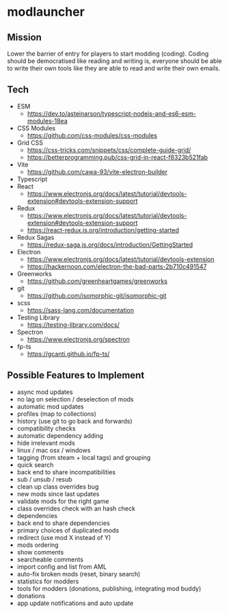 # modlauncher

## Mission

Lower the barrier of entry for players to start modding (coding). Coding should be democratised like reading and writing is, everyone should be able to write their own tools like they are able to read and write their own emails.

## Tech

- ESM
  - https://dev.to/asteinarson/typescript-nodejs-and-es6-esm-modules-18ea
- CSS Modules
  - https://github.com/css-modules/css-modules
- Grid CSS
  - https://css-tricks.com/snippets/css/complete-guide-grid/
  - https://betterprogramming.pub/css-grid-in-react-f8323b521fab
- Vite
  - https://github.com/cawa-93/vite-electron-builder
- Typescript
- React
  - https://www.electronjs.org/docs/latest/tutorial/devtools-extension#devtools-extension-support
- Redux
  - https://www.electronjs.org/docs/latest/tutorial/devtools-extension#devtools-extension-support
  - https://react-redux.js.org/introduction/getting-started
- Redux Sagas
  - https://redux-saga.js.org/docs/introduction/GettingStarted
- Electron
  - https://www.electronjs.org/docs/latest/tutorial/devtools-extension
  - https://hackernoon.com/electron-the-bad-parts-2b710c491547
- Greenworks
  - https://github.com/greenheartgames/greenworks
- git
  - https://github.com/isomorphic-git/isomorphic-git
- scss
  - https://sass-lang.com/documentation
- Testing Library
  - https://testing-library.com/docs/
- Spectron
  - https://www.electronjs.org/spectron
- fp-ts
  - https://gcanti.github.io/fp-ts/

## Possible Features to Implement

- async mod updates
- no lag on selection / deselection of mods
- automatic mod updates
- profiles (map to collections)
- history (use git to go back and forwards)
- compatibility checks
- automatic dependency adding
- hide irrelevant mods
- linux / mac osx / windows
- tagging (from steam + local tags) and grouping
- quick search
- back end to share incompatibilities
- sub / unsub / resub
- clean up class overrides bug
- new mods since last updates
- validate mods for the right game
- class overrides check with an hash check
- dependencies
- back end to share dependencies
- primary choices of duplicated mods
- redirect (use mod X instead of Y)
- mods ordering
- show comments
- searcheable comments
- import config and list from AML
- auto-fix broken mods (reset, binary search)
- statistics for modders
- tools for modders (donations, publishing, integrating mod buddy)
- donations
- app update notifications and auto update
